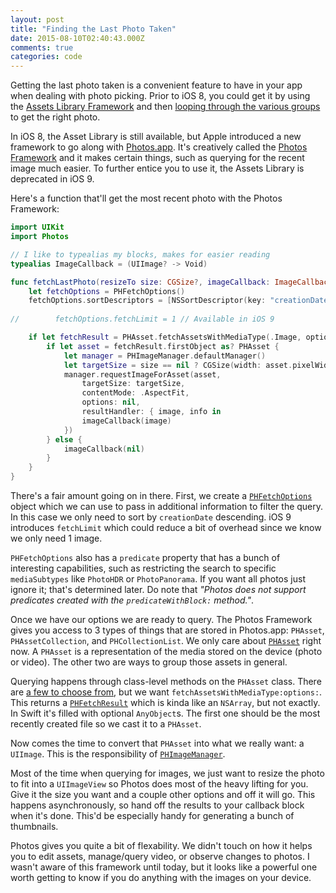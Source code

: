 ```yaml
---
layout: post
title: "Finding the Last Photo Taken"
date: 2015-08-10T02:40:43.000Z
comments: true
categories: code
---
```


Getting the last photo taken is a convenient feature to have in your app when dealing with photo picking. Prior to iOS 8, you could get it by using the [Assets Library Framework](https://developer.apple.com/library/ios/documentation/AssetsLibrary/Reference/AssetsLibraryFramework/index.html#//apple_ref/doc/uid/TP40009730) and then [looping through the various groups](http://stackoverflow.com/a/10200857/736) to get the right photo.

In iOS 8, the Asset Library is still available, but Apple introduced a new framework to go along with [Photos.app](http://www.apple.com/osx/photos/). It's creatively called the [Photos Framework](https://developer.apple.com/library/ios/documentation/Photos/Reference/Photos_Framework/index.html#//apple_ref/doc/uid/TP40014408) and it makes certain things, such as querying for the recent image much easier. To further entice you to use it, the Assets Library is deprecated in iOS 9.

Here's a function that'll get the most recent photo with the Photos Framework:

```swift
import UIKit
import Photos

// I like to typealias my blocks, makes for easier reading
typealias ImageCallback = (UIImage? -> Void)

func fetchLastPhoto(resizeTo size: CGSize?, imageCallback: ImageCallback) {
    let fetchOptions = PHFetchOptions()
    fetchOptions.sortDescriptors = [NSSortDescriptor(key: "creationDate", ascending: false)]
    
//        fetchOptions.fetchLimit = 1 // Available in iOS 9

    if let fetchResult = PHAsset.fetchAssetsWithMediaType(.Image, options: fetchOptions) {
        if let asset = fetchResult.firstObject as? PHAsset {
            let manager = PHImageManager.defaultManager()
            let targetSize = size == nil ? CGSize(width: asset.pixelWidth, height: asset.pixelHeight) : size!
            manager.requestImageForAsset(asset,
                targetSize: targetSize,
                contentMode: .AspectFit,
                options: nil,
                resultHandler: { image, info in
                imageCallback(image)
            })
        } else {
            imageCallback(nil)
        }
    }
}
```

There's a fair amount going on in there. First, we create a [`PHFetchOptions`](https://developer.apple.com/library/prerelease/ios/documentation/Photos/Reference/PHFetchOptions_Class/index.html#//apple_ref/occ/cl/PHFetchOptions) object which we can use to pass in additional information to filter the query. In this case we only need to sort by `creationDate` descending. iOS 9 introduces `fetchLimit` which could reduce a bit of overhead since we know we only need 1 image.

`PHFetchOptions` also has a `predicate` property that has a bunch of interesting capabilities, such as restricting the search to specific `mediaSubtypes` like `PhotoHDR` or `PhotoPanorama`. If you want all photos just ignore it; that's determined later. Do note that *"Photos does not support predicates created with the `predicateWithBlock:` method."*.

Once we have our options we are ready to query. The Photos Framework gives you access to 3 types of things that are stored in Photos.app: `PHAsset`, `PHAssetCollection`, and `PHCollectionList`. We only care about [`PHAsset`](https://developer.apple.com/library/prerelease/ios/documentation/Photos/Reference/PHAsset_Class/index.html#//apple_ref/occ/cl/PHAsset) right now. A `PHAsset` is a representation of the media stored on the device (photo or video). The other two are ways to group those assets in general.

Querying happens through class-level methods on the `PHAsset` class. There are [a few to choose from](https://developer.apple.com/library/prerelease/ios/documentation/Photos/Reference/PHAsset_Class/index.html#//apple_ref/doc/uid/TP40014383-CH1-SW2), but we want `fetchAssetsWithMediaType:options:`. This returns a [`PHFetchResult`](https://developer.apple.com/library/prerelease/ios/documentation/Photos/Reference/PHFetchResult_Class/index.html#//apple_ref/occ/cl/PHFetchResult) which is kinda like an `NSArray`, but not exactly. In Swift it's filled with optional `AnyObject`s. The first one should be the most recently created file so we cast it to a `PHAsset`.

Now comes the time to convert that `PHAsset` into what we really want: a `UIImage`. This is the responsibility of [`PHImageManager`](https://developer.apple.com/library/prerelease/ios/documentation/Photos/Reference/PHImageManager_Class/index.html#//apple_ref/occ/cl/PHImageManager). 

Most of the time when querying for images, we just want to resize the photo to fit into a `UIImageView` so Photos does most of the heavy lifting for you. Give it the size you want and a couple other options and off it will go. This happens asynchronously, so hand off the results to your callback block when it's done. This'd be especially handy for generating a bunch of thumbnails.

Photos gives you quite a bit of flexability. We didn't touch on how it helps you to edit assets, manage/query video, or observe changes to photos. I wasn't aware of this framework until today, but it looks like a powerful one worth getting to know if you do anything with the images on your device.